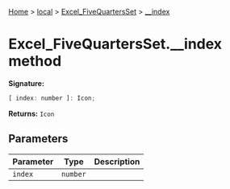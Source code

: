 [Home](./index) &gt; [local](local.md) &gt; [Excel\_FiveQuartersSet](local.excel_fivequartersset.md) &gt; [\_\_index](local.excel_fivequartersset.__index.md)

# Excel\_FiveQuartersSet.\_\_index method


**Signature:**
```javascript
[ index: number ]: Icon;
```
**Returns:** `Icon`

## Parameters

|  Parameter | Type | Description |
|  --- | --- | --- |
|  `index` | `number` |  |

